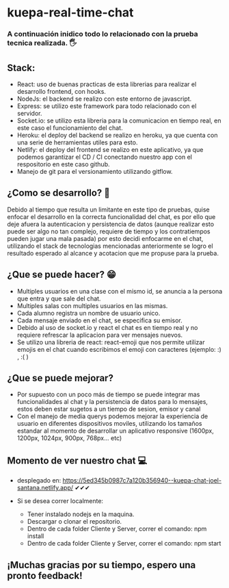 # kuepa-real-time-chat

### A continuación inidico todo lo relacionado con la prueba tecnica realizada. 🖐

## Stack:
* React: uso de buenas practicas de esta librerias para realizar el desarrollo frontend, con hooks.
* NodeJs: el backend se realizo con este entorno de javascript.
* Express: se utilizo este framework para todo relacionado con el servidor.
* Socket.io: se utilizo esta libreria para la comunicacion en tiempo real, en este caso el funcionamiento del chat.
* Heroku: el deploy del backend se realizo en heroku, ya que cuenta con una serie de herramientas utiles para esto.
* Netlify: el deploy del frontend se realizo en este aplicativo, ya que podemos garantizar el CD / CI conectando nuestro app con el respositorio en este caso github.
* Manejo de git para el versionamiento utilizando gitflow.

## ¿Como se desarrollo? 🤔
Debido al tiempo que resulta un limitante en este tipo de pruebas, quise enfocar el desarrollo en la correcta funcionalidad del chat, es por ello que deje afuera la autenticacion y persistencia de datos (aunque realizar esto puede ser algo no tan complejo, requiere de tiempo y los contratiempos pueden jugar una mala pasada) por esto decidi enfocarme en el chat, utilizando el stack de tecnologias mencionadas anteriormente se logro el resultado esperado al alcance y acotacion que me propuse para la prueba.

## ¿Que se puede hacer? 😁
* Multiples usuarios en una clase con el mismo id, se anuncia a la persona que entra y que sale del chat.
* Multiples salas con multiples usuarios en las mismas.
* Cada alumno registra un nombre de usuario unico.
* Cada mensaje enviado en el chat, se especifica su emisor.
* Debido al uso de socket.io y react el chat es en tiempo real y no requiere refrescar la aplicacion para ver mensajes nuevos.
* Se utilizo una libreria de react: react-emoji que nos permite utilizar emojis en el chat cuando escribimos el emoji con caracteres (ejemplo: :) , :( )

## ¿Que se puede mejorar?
* Por supuesto con un poco más de tiempo se puede integrar mas funcionalidades al chat y la persistencia de datos para lo mensajes, estos deben estar sugetos a un tiempo de sesion, emisor y canal
* Con el manejo de media querys podemos mejorar la experiencia de usuario en diferentes dispositivos moviles, utilizando los tamaños estandar al momento de desarrollar un aplicativo responsive  (1600px, 1200px, 1024px, 900px, 768px... etc)

## Momento de ver nuestro chat 💻 
* desplegado en: https://5ed345b0987c7a120b356940--kuepa-chat-joel-santana.netlify.app/  ✔✔✔

* Si se desea correr localmente:
  * Tener instalado nodejs en la maquina.
  * Descargar o clonar el repositorio.
  * Dentro de cada folder Cliente y Server, correr el comando: npm install
  * Dentro de cada folder Cliente y Server, correr el comando: npm start

## ¡Muchas gracias por su tiempo, espero una pronto feedback!


